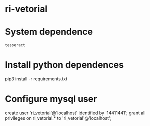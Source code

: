 # ri-vetorial

# System dependence
    tesseract

# Install python dependences
pip3 install -r requirements.txt

# Configure mysql user
create user 'ri_vetorial'@'localhost' identified by '14411441';
grant all privileges on ri_vetorial.* to 'ri_vetorial'@'localhost';
